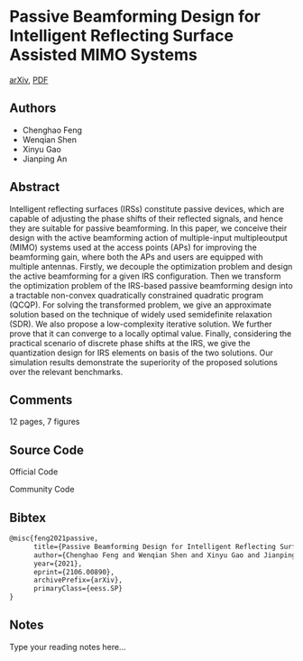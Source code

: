 
# Passive Beamforming Design for Intelligent Reflecting Surface Assisted MIMO Systems

[arXiv](https://arxiv.org/abs/2106.0890), [PDF](https://arxiv.org/pdf/2106.0890.pdf)

## Authors

- Chenghao Feng
- Wenqian Shen
- Xinyu Gao
- Jianping An

## Abstract

Intelligent reflecting surfaces (IRSs) constitute passive devices, which are capable of adjusting the phase shifts of their reflected signals, and hence they are suitable for passive beamforming. In this paper, we conceive their design with the active beamforming action of multiple-input multipleoutput (MIMO) systems used at the access points (APs) for improving the beamforming gain, where both the APs and users are equipped with multiple antennas. Firstly, we decouple the optimization problem and design the active beamforming for a given IRS configuration. Then we transform the optimization problem of the IRS-based passive beamforming design into a tractable non-convex quadratically constrained quadratic program (QCQP). For solving the transformed problem, we give an approximate solution based on the technique of widely used semidefinite relaxation (SDR). We also propose a low-complexity iterative solution. We further prove that it can converge to a locally optimal value. Finally, considering the practical scenario of discrete phase shifts at the IRS, we give the quantization design for IRS elements on basis of the two solutions. Our simulation results demonstrate the superiority of the proposed solutions over the relevant benchmarks.

## Comments

12 pages, 7 figures

## Source Code

Official Code



Community Code



## Bibtex

```tex
@misc{feng2021passive,
      title={Passive Beamforming Design for Intelligent Reflecting Surface Assisted MIMO Systems}, 
      author={Chenghao Feng and Wenqian Shen and Xinyu Gao and Jianping An},
      year={2021},
      eprint={2106.00890},
      archivePrefix={arXiv},
      primaryClass={eess.SP}
}
```

## Notes

Type your reading notes here...

